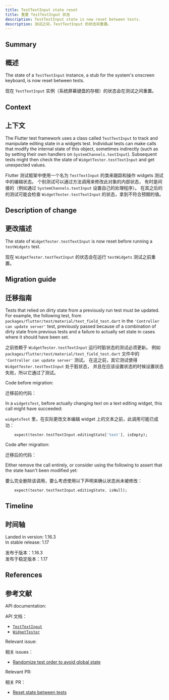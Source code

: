 ```yaml
---
title: TestTextInput state reset
title: 重置 TestTextInput 状态
description: TestTextInput state is now reset between tests.
description: 测试之间，TestTextInput 的状态将重置。
---
```


## Summary

## 概述

The state of a `TestTextInput` instance,
a stub for the system's onscreen keyboard,
is now reset between tests.

现在 `TestTextInput` 实例（系统屏幕键盘的存根）的状态会在测试之间重置。

## Context

## 上下文

The Flutter test framework uses a class called `TestTextInput`
to track and manipulate editing state in a widgets test.
Individual tests can make calls that modify the internal
state of this object, sometimes indirectly (such as
by setting their own handlers on `SystemChannels.textInput`).
Subsequent tests might then check the state of
`WidgetTester.testTextInput` and get unexpected values.

Flutter 测试框架中使用一个名为 `TestTextInput` 的类来跟踪和操作 widgets 测试中的编辑状态。
个别测试可以通过方法调用来修改此对象的内部状态，
有时是间接的（例如通过 `SystemChannels.textInput` 设置自己的处理程序）。
在其之后的的测试可能会检查 `WidgetTester.testTextInput` 的状态，拿到不符合预期的值。

## Description of change

## 更改描述

The state of `WidgetTester.testTextInput`
is now reset before running a `testWidgets` test.

现在 `WidgetTester.testTextInput` 的状态会在运行 `testWidgets` 测试之前重置。

## Migration guide

## 迁移指南

Tests that relied on dirty state from a previously run
test must be updated. For example, the following test,
from `packages/flutter/test/material/text_field_test.dart`
in the `'Controller can update server'` test,
previously passed because of a combination of dirty state
from previous tests and a failure to actually set state
in cases where it should have been set.

之前依赖于 `WidgetTester.testTextInput` 运行时脏状态的测试必须更新。
例如 `packages/flutter/test/material/text_field_test.dart`
文件中的 `'Controller can update server'` 测试。
在这之前，其它测试使得 `WidgetTester.testTextInput` 处于脏状态，
并且在应该设置状态的时候设置状态失败，所以它通过了测试。

Code before migration:

迁移前的代码：

In a `widgetsTest`, before actually changing text on a
text editing widget, this call might have succeeded:

`widgetsTest` 里，在实际更改文本编辑 widget 上的文本之前，此调用可能已成功：

<!-- skip -->
```dart
    expect(tester.testTextInput.editingState['text'], isEmpty);
```

Code after migration:

迁移后的代码：

Either remove the call entirely, or consider using the
following to assert that the state hasn't been modified yet:

要么完全删除该调用，要么考虑使用以下声明来确认状态尚未被修改：

<!-- skip -->
```dart
    expect(tester.testTextInput.editingState, isNull);
```

## Timeline

## 时间轴

Landed in version: 1.16.3<br>
In stable release: 1.17

发布于版本：1.16.3<br>
发布于稳定版本：1.17

## References

## 参考文献

API documentation:

API 文档：

* [`TestTextInput`][]
* [`WidgetTester`][]

Relevant issue:

相关 issues：

* [Randomize test order to avoid global state][]

Relevant PR:

相关 PR：

* [Reset state between tests][]


[Randomize test order to avoid global state]: {{site.repo.flutter}}/issues/47233
[Reset state between tests]: {{site.repo.flutter}}/pull/47464
[`TestTextInput`]: {{site.api}}/flutter/flutter_test/TestTextInput-class.html
[`WidgetTester`]: {{site.api}}/flutter/flutter_test/WidgetTester-class.html

